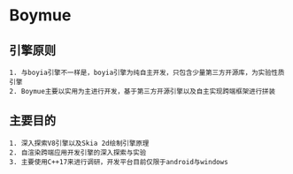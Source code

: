 # Boymue

## 引擎原则
```
1. 与boyia引擎不一样是，boyia引擎为纯自主开发，只包含少量第三方开源库，为实验性质引擎
2. Boymue主要以实用为主进行开发，基于第三方开源引擎以及自主实现跨端框架进行拼装
```

## 主要目的
```
1. 深入探索V8引擎以及Skia 2d绘制引擎原理
2. 自渲染跨端应用开发引擎的深入探索与实验
3. 主要使用C++17来进行调研，开发平台目前仅限于android与windows
```